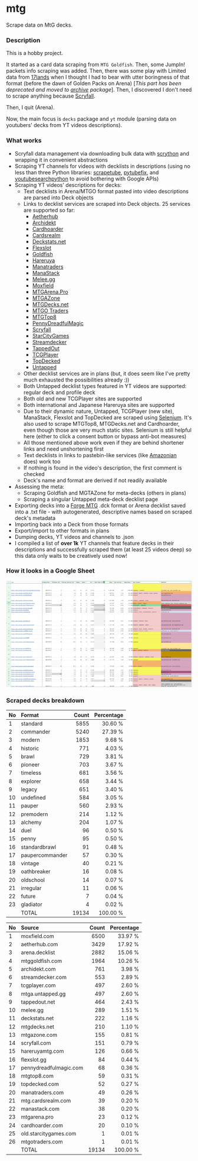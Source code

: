 # mtg
Scrape data on MtG decks.

### Description

This is a hobby project.

It started as a card data scraping from `MTG Goldfish`. Then, some JumpIn! packets info scraping 
was added. Then, there was some play with Limited data from [17lands](https://www.17lands.com) when 
I thought I had to bear with utter boringness of that format (before the dawn of Golden Packs on 
Arena) [_This part has been deprecated and moved to [archive](https://github.com/z33kz33k/mtg/tree/2d5eb0c758953d38ac51840ed3e49c2c25b4fe91/mtgcards/archive) package_]. Then, I discovered I 
don't need to scrape anything because [Scryfall](https://scryfall.com).

Then, I quit (Arena).

Now, the main focus is `decks` package and `yt` module (parsing data on youtubers' decks from YT videos 
descriptions).

### What works

* Scryfall data management via downloading bulk data with 
  [scrython](https://github.com/NandaScott/Scrython) and wrapping it in convenient abstractions
* Scraping YT channels for videos with decklists in descriptions (using no less than three Python 
  libraries: [scrapetube](https://github.com/dermasmid/scrapetube), 
  [pytubefix](https://github.com/JuanBindez/pytubefix), and 
  [youtubesearchpython](https://github.com/alexmercerind/youtube-search-python) to avoid bothering 
  with Google APIs)
* Scraping YT videos' descriptions for decks:    
    * Text decklists in Arena/MTGO format pasted into video descriptions are parsed into Deck objects
    * Links to decklist services are scraped into Deck objects. 25 services are supported so far:
        * [Aetherhub](https://aetherhub.com)
        * [Archidekt](https://archidekt.com)
        * [Cardhoarder](https://www.cardhoarder.com)
        * [Cardsrealm](https://mtg.cardsrealm.com/en-us/)
        * [Deckstats.net](https://deckstats.net)
        * [Flexslot](https://flexslot.gg)
        * [Goldfish](https://www.mtggoldfish.com)
        * [Hareruya](https://www.hareruyamtg.com/en/)
        * [Manatraders](https://www.manatraders.com)
        * [ManaStack](https://manastack.com/home)
        * [Melee.gg](https://melee.gg)
        * [Moxfield](https://www.moxfield.com)
        * [MTGArena.Pro](https://mtgarena.pro)
        * [MTGAZone](https://mtgazone.com)
        * [MTGDecks.net](https://mtgdecks.net)
        * [MTGO Traders](https://www.mtgotraders.com/store/index.html)
        * [MTGTop8](https://mtgtop8.com/index)
        * [PennyDreadfulMagic](https://pennydreadfulmagic.com)
        * [Scryfall](https://scryfall.com)
        * [StarCityGames](https://starcitygames.com)
        * [Streamdecker](https://www.streamdecker.com/landing)
        * [TappedOut](https://tappedout.net)
        * [TCGPlayer](https://infinite.tcgplayer.com)
        * [TopDecked](https://www.topdecked.com)
        * [Untapped](https://mtga.untapped.gg) 
    * Other decklist services are in plans (but, it does seem like I've pretty much exhausted the 
      possibilities already :))
    * Both Untapped decklist types featured in YT videos are supported: regular deck and profile deck
    * Both old and new TCGPlayer sites are supported
    * Both international and Japanese Hareruya sites are supported 
    * Due to their dynamic nature, Untapped, TCGPlayer (new site), ManaStack, Flexslot and TopDecked 
      are scraped using [Selenium](https://github.com/SeleniumHQ/Selenium). It's also used to scrape MTGTop8, MTGDecks.net and 
      Cardhoarder, even though those are very much static sites. Selenium is still helpful here 
      (either to click a consent button or bypass anti-bot measures)
    * All those mentioned above work even if they are behind shortener links and need unshortening first
    * Text decklists in links to pastebin-like services (like [Amazonian](https://www.youtube.com/@Amazonian) does) work too
    * If nothing is found in the video's description, the first comment is checked
    * Deck's name and format are derived if not readily available
* Assessing the meta:
    * Scraping Goldfish and MGTAZone for meta-decks (others in plans)
    * Scraping a singular Untapped meta-deck decklist page
* Exporting decks into a [Forge MTG](https://github.com/Card-Forge/forge) .dck format or Arena 
  decklist saved into a .txt file - with autogenerated, descriptive names based on scraped deck's 
  metadata
* Importing back into a Deck from those formats
* Export/import to other formats in plans
* Dumping decks, YT videos and channels to .json
* I compiled a list of **over 1k** YT channels that feature decks in their descriptions and successfully 
  scraped them (at least 25 videos deep) so this data only waits to be creatively used now!

### How it looks in a Google Sheet
![Most popular channels](assets/channels.jpg)

### Scraped decks breakdown
| No | Format | Count | Percentage |
|:---|:-----|------:|-----------:|
| 1  | standard        | 5855 |    30.60 % |
| 2  | commander       | 5240 |    27.39 % |
| 3  | modern          | 1853 |     9.68 % |
| 4  | historic        |  771 |     4.03 % |
| 5  | brawl           |  729 |     3.81 % |
| 6  | pioneer         |  703 |     3.67 % |
| 7  | timeless        |  681 |     3.56 % |
| 8  | explorer        |  658 |     3.44 % |
| 9  | legacy          |  651 |     3.40 % |
| 10 | undefined       |  584 |     3.05 % |
| 11 | pauper          |  560 |     2.93 % |
| 12 | premodern       |  214 |     1.12 % |
| 13 | alchemy         |  204 |     1.07 % |
| 14 | duel            |   96 |     0.50 % |
| 15 | penny           |   95 |     0.50 % |
| 16 | standardbrawl   |   91 |     0.48 % |
| 17 | paupercommander |   57 |     0.30 % |
| 18 | vintage         |   40 |     0.21 % |
| 19 | oathbreaker     |   16 |     0.08 % |
| 20 | oldschool       |   14 |     0.07 % |
| 21 | irregular       |   11 |     0.06 % |
| 22 | future          |    7 |     0.04 % |
| 23 | gladiator       |    4 |     0.02 % |
|  | TOTAL           | 19134 | 100.00 %|

| No | Source | Count | Percentage |
|:---|:-----|------:|-----------:|
| 1  | moxfield.com           | 6500 |    33.97 % |
| 2  | aetherhub.com          | 3429 |    17.92 % |
| 3  | arena.decklist         | 2882 |    15.06 % |
| 4  | mtggoldfish.com        | 1964 |    10.26 % |
| 5  | archidekt.com          |  761 |     3.98 % |
| 6  | streamdecker.com       |  553 |     2.89 % |
| 7  | tcgplayer.com          |  497 |     2.60 % |
| 8  | mtga.untapped.gg       |  497 |     2.60 % |
| 9  | tappedout.net          |  464 |     2.43 % |
| 10 | melee.gg               |  289 |     1.51 % |
| 11 | deckstats.net          |  222 |     1.16 % |
| 12 | mtgdecks.net           |  210 |     1.10 % |
| 13 | mtgazone.com           |  155 |     0.81 % |
| 14 | scryfall.com           |  151 |     0.79 % |
| 15 | hareruyamtg.com        |  126 |     0.66 % |
| 16 | flexslot.gg            |   84 |     0.44 % |
| 17 | pennydreadfulmagic.com |   68 |     0.36 % |
| 18 | mtgtop8.com            |   59 |     0.31 % |
| 19 | topdecked.com          |   52 |     0.27 % |
| 20 | manatraders.com        |   49 |     0.26 % |
| 21 | mtg.cardsrealm.com     |   39 |     0.20 % |
| 22 | manastack.com          |   38 |     0.20 % |
| 23 | mtgarena.pro           |   23 |     0.12 % |
| 24 | cardhoarder.com        |   20 |     0.10 % |
| 25 | old.starcitygames.com  |    1 |     0.01 % |
| 26 | mtgotraders.com        |    1 |     0.01 % |
|  | TOTAL                  | 19134 | 100.00 %|
